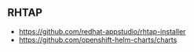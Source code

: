 ## RHTAP

- <https://github.com/redhat-appstudio/rhtap-installer>
- <https://github.com/openshift-helm-charts/charts>